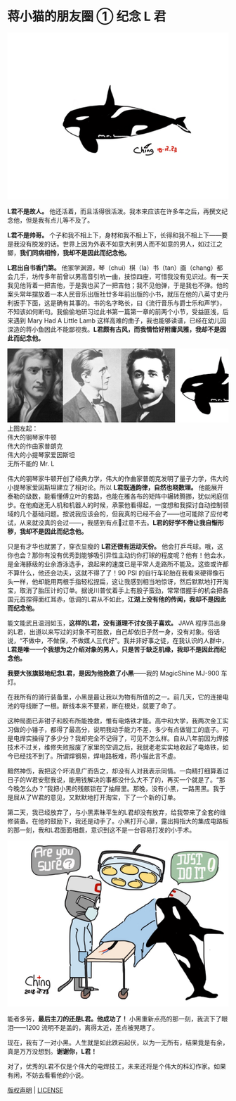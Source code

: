 # 蒋小猫的朋友圈 ① 纪念 L 君

![虎鲸](photos/killer-whale.jpg)

__L君不是故人。__ 他还活着，而且活得很活泼。我本来应该在许多年之后，再撰文纪念他，但是我有点儿等不及了。

__L君不是帅哥。__ 个子和我不相上下，身材和我不相上下，长得和我不相上下——要是我没有脱发的话。世界上因为外表不如意大利男人而不如意的男人，如过江之鲫，__我们同病相怜，我却不是因此而纪念他。__

__L君出自书香门第。__ 他家学渊源，琴（chui）棋（la）书（tan）画（chang）都会几手，坊传多年前曾以男高音引吭一曲，技惊四座，可惜我没有见识过。有一天我见他背着一把吉他，于是我也买了一把吉他；我不见他弹，于是我也不弹。他的案头常年摆放着一本人民音乐出版社廿多年前出版的小书，就压在他的八英寸史丹利扳手下面，这是确有其事的。书的名字略长，曰《流行音乐与爵士乐和声学》，不知该如何断句。我偷偷地研习过此书第一篇第一章的前两个小节，受益匪浅，后来遇到 Mary Had A Little Lamb 这样高难的曲子，我也能够读谱，已经在幼儿园深造的蒋小鱼因此不能鄙视我。__L君颇有古风，而我情恰好附庸风雅，我却不是因此而纪念他。__

![F4](photos/f4.png)  
上图左起：  
伟大的钢琴家牛顿  
伟大的作曲家普朗克  
伟大的小提琴家爱因斯坦  
无所不能的 Mr. L

伟大的钢琴家牛顿开创了经典力学，伟大的作曲家普朗克发明了量子力学，伟大的小提琴家爱因斯坦建立了相对论。所以 __L君既通韵律，自然也晓数理。__ 他能展开泰勒的级数，能看懂傅立叶的套路，也能在雅各布的矩阵中辗转腾挪，犹似闲庭信步。在他痴迷无人机和机器人的时候，承蒙他看得起，一度想和我探讨自动控制领域的几个基础问题。按说我应该会的，但我真的已经不会了——也可能除了应付考试，从来就没真的会过——，我感到有点过意不去。__L君的好学不倦让我自惭形秽，我却不是因此而纪念他。__

只是有才华也就罢了，穿衣显瘦的 __L君还很有运动天份。__ 他会打乒乓球。哦，这你也会？那你有没有优秀到能够吸引异性主动约你打球的程度呢？他有！他会水，是金海豚级的业余游泳选手，浪起来的速度已是平常人走路所不能及。这些或许都不算什么，他还会功夫，这就不得了了！90 PSI 的自行车轮胎在我看来硬得像石头一样，他却能用两根手指轻松捏扁，这让我感到相当地惊讶，然后默默地打开淘宝，取消了胎压计的订单。据说川普仗着手上有股子蛮劲，常常借握手的机会把各国元首捏得面红耳赤，低调的L君从不如此，__江湖上没有他的传闻，我却不是因此而纪念他。__

能文能武且温润如玉，__这样的L君，没有道理不讨女孩子喜欢。__ JAVA 程序员出身的L君，出道以来写过的对象不可胜数，自己却依旧孑然一身，没有对象。俗话说，“不做中，不做保，不做媒人三代好”。我并非好事之徒，在我认识的人群中，__L君是唯一一个我想为之介绍对象的男人，只是苦于缺乏机缘，我却不是因此而纪念他。__

__我要大张旗鼓地纪念L君，是因为他挽救了小黑__——我的 MagicShine MJ-900 车灯。

在我所有的骑行装备里，小黑是最让我以为物有所值的之一。前几天，它的连接电池的导线断了一根。断线本来不要紧，断在根处，就要了命了。

这种局面已非钳子和胶布所能挽救，惟有电烙铁才能。高中和大学，我两次金工实习做的小锤子，都得了最高分，说明我动手能力不差，多少有点做钳工的底子。可是电焊实操得了多少分？我却完全不记得了，可见不怎么样。自从八年前因为焊接技术不过关，维修失败报废了家里的空调之后，我就老老实实地收起了电烙铁，如今已经找不到了。所谓焊钢易，焊电路板难，蒋小猫此言不虚。

黯然神伤，我把这个坏消息广而告之，却没有人对我表示同情。一向精打细算着过日子的W君安慰我说，能用钱解决的事都没什么大不了的，再买一个就是了。“那今晚怎么办？”我把小黑的残骸锁在了抽屉里。那晚，没有小黑，一路黑黑。我于是屈从了W君的意见，又默默地打开淘宝，下了一个新的订单。

第二天，我已经放弃了，与小黑素昧平生的L君却没有放弃，给我带来了全套的维修装备。在他的鼓励下，我还是动手了。小黑打开心扉，露出拇指大的集成电路板的那一刻，我和L君面面相觑，意识到这不是一台容易打发的小手术。

![手术](photos/surgery.jpg)

能者多劳，__最后主刀的还是L君。他成功了！__ 小黑重新点亮的那一刻，我流下了眼泪——1200 流明不是盖的，离得太近，差点被晃瞎了。

现在，我有了一对小黑。人生就是如此跌宕起伏，以为一无所有，结果竟是有余，真是万万没想到。__谢谢你，L君！__

对了，优秀的L君不仅是个伟大的电焊技工，未来还将是个伟大的科幻作家。如果有闲，不妨去看看他的小说。

[版权声明](../LICENSE/zh_cn.md) | [LICENSE](../LICENSE/en_us.md)